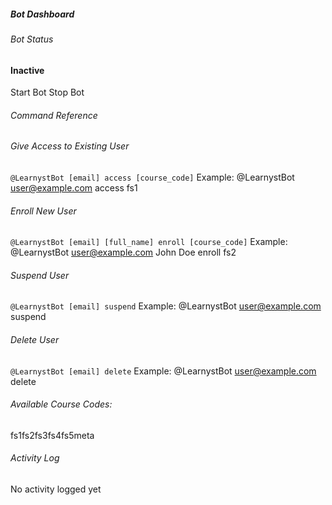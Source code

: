 ##### Bot Dashboard

###### Bot Status

#### Inactive

Start Bot
Stop Bot


###### Command Reference

###### Give Access to Existing User

`@LearnystBot [email] access [course_code]` Example: @LearnystBot user@example.com access fs1

###### Enroll New User

`@LearnystBot [email] [full_name] enroll [course_code]` Example: @LearnystBot user@example.com John Doe enroll fs2

###### Suspend User

`@LearnystBot [email] suspend` Example: @LearnystBot user@example.com suspend

###### Delete User

`@LearnystBot [email] delete` Example: @LearnystBot user@example.com delete

###### Available Course Codes:

fs1fs2fs3fs4fs5meta

###### Activity Log

No activity logged yet